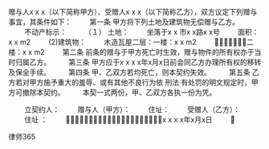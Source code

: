 
 赠与人x x x（以下简称甲方）、受赠人x x x（以下简称乙方），双方议定下列赠与事宜，其条件如下： 
　　 第一条 甲方将下列土地及建筑物无偿赠与乙方。 
　　 不动产标示： 
　　 （１） 土地： 
　　 坐落于x x 市x x路x x号 
　　 面积：x x m2 
　　 (2)建筑物： 
　　 木造瓦屋二层：一楼：x x m2 
　　 二楼：x x m2 
　　 第二条 前条的赠与于甲方死亡时生效，赠与物件的所有权亦于当时归属乙方。 
　　 第三条 甲方应于x x x x年x月x日前会同乙方办理所有权的移转及保全手续。 
　　 第四条 甲、乙双方若均死亡，则本契约失效。 
　　 第五条 乙方若对甲方施予重大的羞辱、或有其他不良行为依
刑法
有处罚的明文规定时，甲方可撤除本契约。 
　　 本契一式两份，甲、乙双方各执一份为凭。 
　　


　　 立契约人： 
　　 赠与人（甲方）： 
　　 住址： 
　　 受赠人（乙方）： 
　　 住址 ： 
　　 x x x x年x月x日 
　　  




 
律师365






　　


 


 

 
 
 
 
 
  


  
 

  


  


  
 
 
 
 

